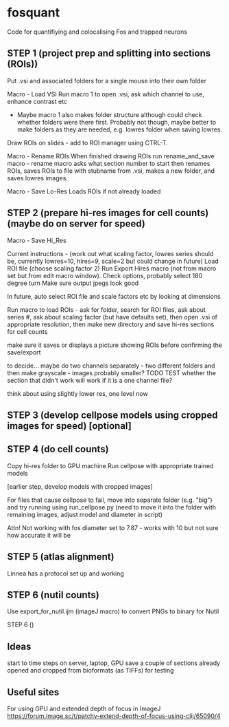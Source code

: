 # fosquant
 Code for quantifiying and colocalising Fos and trapped neurons


## STEP 1 (project prep and splitting into sections (ROIs))
Put .vsi and associated folders for a single mouse into their own folder

Macro - Load VSI
Run macro 1 to open .vsi, ask which channel to use, enhance contrast etc
 - Maybe macro 1 also makes folder structure although could check whether folders were there first. Probably not though, maybe better to make folders as they are needed, e.g. lowres folder when saving lowres.


Draw ROIs on slides - add to ROI manager using CTRL-T.

Macro - Rename ROIs
When finished drawing ROIs run rename_and_save macro - rename macro asks what section number to start then renames ROIs, saves ROIs to file with stubname from .vsi, makes a new folder, and saves lowres images.

Macro - Save Lo-Res
Loads ROIs if not already loaded




## STEP 2 (prepare hi-res images for cell counts) (maybe do on server for speed)

Macro - Save Hi_Res

Current instructions - 
(work out what scaling factor, lowres series should be, currently lowres=10, hires=9, scale=2 but could change in future)
Load ROI file (choose scaling factor 2)
Run Export Hires macro (not from macro set but from edit macro window).
Check options, probably select 180 degree turn
Make sure output jpegs look good

In future, auto select ROI file and scale factors etc by looking at dimensions


Run macro to load ROIs - ask for folder, search for ROI files, ask about series #, ask about scaling factor (but have defaults set), then open .vsi of appropriate resolution, then make new directory and save hi-res sections for cell counts

make sure it saves or displays a picture showing ROIs before confirming the save/export

to decide...
maybe do two channels separately - two different folders and then make grayscale - images probably smaller? TODO TEST whether the section that didn't work will work if it is a one channel file?

think about using slightly lower res, one level now

## STEP 3 (develop cellpose models using cropped images for speed) [optional]



## STEP 4 (do cell counts)
Copy hi-res folder to GPU machine
Run cellpose with appropriate trained models

[earlier step, develop models with cropped images]

For files that cause cellpose to fail, move into separate folder (e.g. "big") and try running using run_cellpose.py (need to move it into the folder with remaining images, adjust model and diameter in script)

Attn! Not working with fos diameter set to 7.87 - works with 10 but not sure how accurate it will be

## STEP 5 (atlas alignment)

Linnea has a protocol set up and working


## STEP 6 (nutil counts)
Use export_for_nutil.ijm (imageJ macro) to convert PNGs to binary for Nutil

STEP 6 ()

## Ideas
start to time steps on server, laptop, GPU
save a couple of sections already opened and cropped from bioformats (as TIFFs) for testing


## Useful sites
For using GPU and extended depth of focus in ImageJ
https://forum.image.sc/t/patchy-extend-depth-of-focus-using-clij/65090/4




